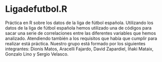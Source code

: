 # Ligadefutbol.R
Práctica en R sobre los datos de la liga de fútbol española. 
Utilizando los datos de la liga de fútbol española hemos utilizado una de códigos para sacar una serie de correlaciones entre las diferentes variables que hemos analizado. Atendiendo también a los requisitos que había que cumplir para realizar está práctica.
Nuestro grupo está formado por los siguientes integrantes: 
Dionis Matos, Aracelli Fajardo, David Zapardiel, Iñaki Mataix, Gonzalo Lino y Sergio Velasco.
